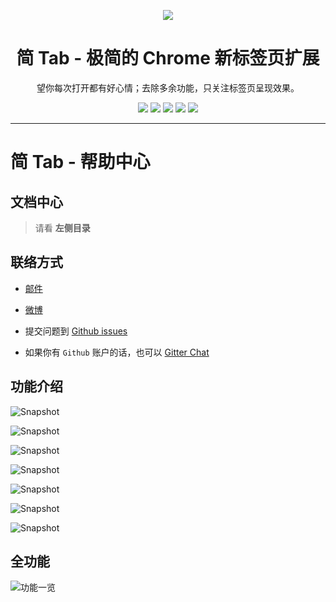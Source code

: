 <p align="center"><img src="http://ksria.com/simptab/assets/favicon/apple-icon-180x180.png" /></p>
<h1 align="center">简 Tab - 极简的 Chrome 新标签页扩展</h1>
<p align="center">望你每次打开都有好心情；去除多余功能，只关注标签页呈现效果。</p>
<p align="center">
   <a href="https://github.com/kenshin/simptab/releases"><img src="https://img.shields.io/badge/lastest_version-1.5.5-blue.svg"></a>
   <a target="_blank" href="http://ksria.com/simptab"><img src="https://img.shields.io/badge/website-_simptab.ksria.com-1DBA90.svg"></a>
   <a target="_blank" href="https://chrome.google.com/webstore/detail/simptab-new-tab/kbgmbmkhepchmmcnbdbclpkpegbgikjc"><img src="https://img.shields.io/badge/download-_chrome_webstore-brightgreen.svg"></a>
   <a href="http://ksria.com/simptab/crx/1.5.5/simptab.zip"><img src="https://img.shields.io/badge/download-_crx-brightgreen.svg"></a>
   <a href="https://gitter.im/Kenshin/simptab?utm_source=badge&utm_medium=badge&utm_campaign=pr-badge"><img src="https://badges.gitter.im/Kenshin/simptab.svg"></a>
</p>

***

简 Tab - 帮助中心
=======


文档中心
---

> 请看 **左侧目录**

联络方式
---
- [邮件](kenshin@ksria.com)

- [微博](http://weibo.com/23784148)

- 提交问题到 [Github issues](https://github.com/Kenshin/simptab/issues/new)
- 如果你有 `Github` 账户的话，也可以 [Gitter Chat](https://gitter.im/kenshin/simptab?utm_source=badge&utm_medium=badge&utm_campaign=pr-badge)

功能介绍
---
![Snapshot](http://st.ksria.cn/start@webstore.png)

![Snapshot](http://st.ksria.cn/subscribe@webstore.png)

![Snapshot](http://st.ksria.cn/mask@webstore.png?20181011)

![Snapshot](http://st.ksria.cn/bookmarks@webstore.png)

![Snapshot](http://st.ksria.cn/zenmode@webstore.png)

![Snapshot](http://st.ksria.cn/quickbar@webstore.png)

![Snapshot](http://st.ksria.cn/options@webstore.png)

全功能
---

![功能一览](http://st.ksria.cn/feature%201.5.5.png)

